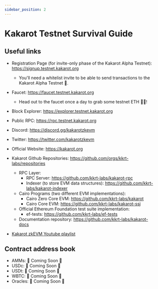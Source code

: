 ```yaml
---
sidebar_position: 2
---
```


# Kakarot Testnet Survival Guide

## Useful links

- Registration Page (for invite-only phase of the Kakarot Alpha Testnet): https://signup.testnet.kakarot.org
  - You'll need a whitelist invite to be able to send transactions to the Kakarot Alpha Testnet 📩.
- Faucet: https://faucet.testnet.kakarot.org
  - Head out to the faucet once a day to grab some testnet ETH 🚰💧!
- Block Explorer: https://explorer.testnet.kakarot.org
- Public RPC: https://rpc.testnet.kakarot.org
- Discord: https://discord.gg/kakarotzkevm
- Twitter: https://twitter.com/kakarotzkevm
- Official Website: https://kakarot.org
- Kakarot Github Repositories: https://github.com/orgs/kkrt-labs/repositories
  - RPC Layer:
    - RPC Server: https://github.com/kkrt-labs/kakarot-rpc
    - Indexer (to store EVM data structures): https://github.com/kkrt-labs/kakarot-indexer
  - Cairo Programs (two different EVM implementations):
    - Cairo Zero Core EVM: https://github.com/kkrt-labs/kakarot
    - Cairo Core EVM: https://github.com/kkrt-labs/kakarot-ssj
  - Official Ethereum Foundation test suite implementation:
    - ef-tests: https://github.com/kkrt-labs/ef-tests
  - Documentation repository: https://github.com/kkrt-labs/kakarot-docs

- [Kakarot zkEVM Youtube playlist](https://www.youtube.com/watch?v=5BndqgugKOU&list=PLF3T1714MyKDwjjA8oHizXAdLNx62ka5U)

## Contract address book

- AMMs: 🚧 Coming Soon 🚧
- USDc: 🚧 Coming Soon 🚧
- USDt: 🚧 Coming Soon 🚧
- WBTC: 🚧 Coming Soon 🚧
- Oracles: 🚧 Coming Soon 🚧
